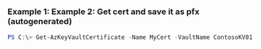 ### Example 1: Example 2: Get cert and save it as pfx (autogenerated)
```powershell
PS C:\> Get-AzKeyVaultCertificate -Name MyCert -VaultName ContosoKV01
```

